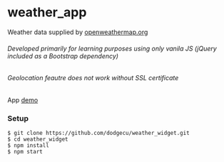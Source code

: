 # weather_app

Weather data supplied by [openweathermap.org]

###### Developed primarily for learning purposes using only vanila JS (jQuery included as a Bootstrap dependency)
###### Geolocation feautre does not work without SSL certificate

App [demo]

### Setup

```
$ git clone https://github.com/dodgecu/weather_widget.git
$ cd weather_widget
$ npm install
$ npm start

```

 [openweathermap.org]: <https://openweathermap.org/>
 [demo]: <https://biz211.inmotionhosting.com/~fading8/weather/>
